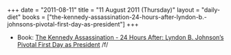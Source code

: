 +++
date = "2011-08-11"
title = "11 August 2011 (Thursday)"
layout = "daily-diet"
books = ["the-kennedy-assassination-24-hours-after-lyndon-b.-johnsons-pivotal-first-day-as-president"]
+++

<ul>
<li class="entry Book">Book: <a href="/books/the-kennedy-assassination-24-hours-after-lyndon-b.-johnsons-pivotal-first-day-as-president">The Kennedy Assassination - 24 Hours After: Lyndon B. Johnson’s Pivotal First Day as President</a> /f/</li>
</ul>